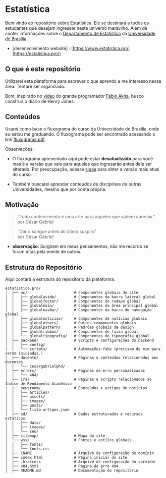# Estatística

Bem vindo ao repositório sobre Estatística. Ele se destinará a todos os estudantes que desejam ingressar neste universo maravilho. Além de conter informações sobre o [Departamento de Estatistica](https://est.unb.br) da [Universidade de Brasília](https://www.unb.br).

- [desenvolvimento website] : [https://www.estatistica.pro](https://estatistica.pro/)

## O que é este repositório
Utilizarei esta plataforma para escrever o que aprendo e me interesso nessa área. Tentare ser organizado.

Bom, inspirado no [vídeo](https://youtu.be/ii5Q2fCl8C0?si=HSEXqfi3OrwKGird) do grande programador [Fábio Akita](https://www.youtube.com/@Akitando?sub_confirmation=1), busco construir o diário de Henry Jones.


## Conteúdos 
Usarei como base o fluxograma do curso da Universidade de Brasilia, onde eu estou me graduando.
O fluxograma pode ser encontrado acessando o link [fluxograma.pdf](/sd/data/br/curso/fluxograma.pdf).

Observações: 
- O fluxograma apresentado aqui pode estar **desatualizado** para você mas é a versão que vale para aqueles que ingresarão antes dele ser alterado. Por preocupação, acesse [sigaa](https://sigaa.unb.br/sigaa/public/componentes/busca_componentes.jsf?aba=p-ensino) para obter a versão mais atual do curso.

- Também buscarei aprender conteúdos de disciplinas de outras Universidades, mesmo que por conta própria.

## Motivação
> "Todo conhecimento é uma arte para aqueles que sabem apreciar."  
> por César Gabriel


> "Dar o sangue antes do útimo suspiro"  
> por César Gabriel

- **observação**: Surgiram em meus pensamentos, não me recordo se foram ditas pela mente de outros.

## Estrutura do Repositório
Aqui contará a estrutura do repositório da plataforma.

```
estatistica.pro/
│  ├── ac/                     # Componentes globais do site
│  │   ├── globalaside/        # Componentes da barra lateral global
│  │   ├── globalfooter/       # Componentes do rodapé global
│  │   ├── globalmain/         # Componentes da área principal global
│  │   ├── globalnavbar/       # Componentes da barra de navegação global
│  │   ├── globalnoticias/     # Componentes de notícias globais
│  │   ├── globalothers/       # Outros componentes globais
│  │   ├── globalpattern/      # Padrões globais de design
│  │   ├── globalribbon/       # Componentes de faixa global
│  │   └── globaltipografia/   # Componentes de tipografia global
│  ├── backend/                # Scripts e configurações do backend
│  │   ├── config/
│  │   └── scripts/            # Automações-fake (precisam de mim para serem iniciadas.)
│  ├── docente/                # Páginas e conteúdos relacionados aos docentes
│  │   └── cesargabrielphd/
│  ├── errors/                 # Páginas de erro personalizadas
│  │   └── 404/
│  ├── ira/                    # Páginas e scripts relacionados ao Índice de Rendimento Acadêmico
│  ├── newsroom/               # Conteúdos e artigos de notícias
│  │   ├── articles/
│  │   ├── assets/
│  │   ├── images/
│  │   ├── posts/
│  │   └── lista-artigos.json
│  ├── sd/                     # Dados estruturados e recursos estáticos
│  │   ├── data/
│  │   ├── images/
│  │   └── seo/
│  ├── sitemap/                # Mapa do site
│  └── wss/                    # Fontes e estilos globais
│  │   ├── fonts/
│  │   └── fonts.css
│  ├── CNAME                   # Arquivo de configuração de domínio
│  ├── index.html              # Página inicial do site
│  ├── .htaccess               # Arquivo de configuração do servidor
│  ├── 404.html                # Página de erro 404
│  ├── README.md               # Documentação do repositório
```